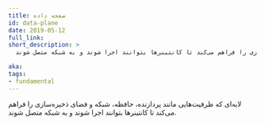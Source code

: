 ```yaml
---
title: صفحه داده
id: data-plane
date: 2019-05-12
full_link:
short_description: >
  لایه‌ای که ظرفیت‌هایی مانند پردازنده، حافظه، شبکه و فضای ذخیره‌سازی را فراهم می‌کند تا کانتینرها بتوانند اجرا شوند و به شبکه متصل شوند.

aka:
tags:
- fundamental
---
```

 لایه‌ای که ظرفیت‌هایی مانند پردازنده، حافظه، شبکه و فضای ذخیره‌سازی را فراهم می‌کند تا کانتینرها بتوانند اجرا شوند و به شبکه متصل شوند.

